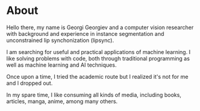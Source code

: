 # About

Hello there, my name is Georgi Georgiev and a computer vision researcher with background and experience in instance segmentation and unconstrained lip synchonization (lipsync). 

I am searching for useful and practical applications of machine learning. I like solving problems with code, both through traditional programming as well as machine learning and AI techniques.

Once upon a time, I tried the academic route but I realized it's not for me and I dropped out.

In my spare time, I like consuming all kinds of media, including books, articles, manga, anime, among many others.